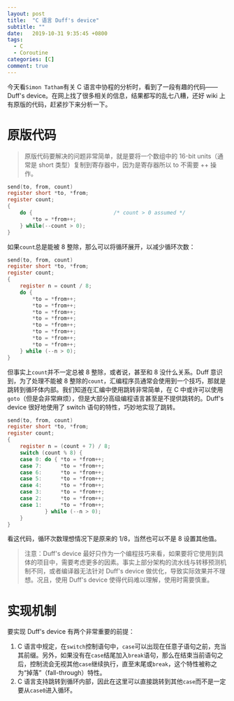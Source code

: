 ```yaml
---
layout: post
title:  "C 语言 Duff's device"
subtitle: ""
date:   2019-10-31 9:35:45 +0800
tags:
  - C
  - Coroutine
categories: [C]
comment: true
---
```


今天看`Simon Tatham`有关 C 语言中协程的分析时，看到了一段有趣的代码——Duff's device。在网上找了很多相关的信息，结果都写的乱七八糟，还好 wiki 上有原版的代码，赶紧抄下来分析一下。

<!-- more -->

# 原版代码

> 原版代码要解决的问题非常简单，就是要将一个数组中的 16-bit units（通常是 short 类型）复制到寄存器中，因为是寄存器所以 to 不需要 ++ 操作。

```c
send(to, from, count)
register short *to, *from;
register count;
{
    do {                          /* count > 0 assumed */
        *to = *from++;
    } while(--count > 0);
}
```

如果`count`总是能被 8 整除，那么可以将循环展开，以减少循环次数：

```c
send(to, from, count)
register short *to, *from;
register count;
{
    register n = count / 8;
    do {
        *to = *from++;
        *to = *from++;
        *to = *from++;
        *to = *from++;
        *to = *from++;
        *to = *from++;
        *to = *from++;
        *to = *from++;
    } while (--n > 0);
}
```

但事实上`count`并不一定总被 8 整除，或者说，甚至和 8 没什么关系。Duff 意识到，为了处理不能被 8 整除的`count`，汇编程序员通常会使用到一个技巧，那就是跳转到循环体内部。我们知道在汇编中使用跳转非常简单，在 C 中或许可以使用`goto`（但是会非常麻烦），但是大部分高级编程语言甚至是不提供跳转的。Duff's device 很好地使用了 switch 语句的特性，巧妙地实现了跳转。

```c
send(to, from, count)
register short *to, *from;
register count;
{
    register n = (count + 7) / 8;
    switch (count % 8) {
    case 0: do { *to = *from++;
    case 7:      *to = *from++;
    case 6:      *to = *from++;
    case 5:      *to = *from++;
    case 4:      *to = *from++;
    case 3:      *to = *from++;
    case 2:      *to = *from++;
    case 1:      *to = *from++;
            } while (--n > 0);
    }
}
```

看这代码，循环次数理想情况下是原来的 1/8，当然也可以不是 8 设置其他值。

>注意：Duff's device 最好只作为一个编程技巧来看，如果要将它使用到具体的项目中，需要考虑更多的因素。事实上部分架构的流水线与转移预测机制不同，或者编译器无法针对 Duff's device 做优化，导致实际效果并不理想。况且，使用 Duff's device 使得代码难以理解，使用时需要慎重。

# 实现机制

要实现 Duff's device 有两个非常重要的前提：

1. C 语言中规定，在`switch`控制语句中，`case`可以出现在任意子语句之前，充当其前缀。另外，如果没有在`case`结尾加入`break`语句，那么在结束当前语句之后，控制流会无视其他`case`继续执行，直至末尾或`break`，这个特性被称之为“掉落”（fall-through）特性。
2. C 语言支持跳转到循环内部，因此在这里可以直接跳转到其他`case`而不是一定要从`case0`进入循环。